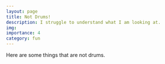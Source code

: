 ```yaml
---
layout: page
title: Not Drums!
description: I struggle to understand what I am looking at.
img:
importance: 4
category: fun
---
```

Here are some things that are not drums. 